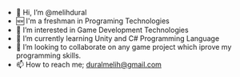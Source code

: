 - 👋 Hi, I’m @melihdural
- 🆕 I'm a freshman in Programing Technologies
- 👀 I’m interested in Game Development Technologies
- 🌱 I’m currently learning Unity and C# Programming Language
- 💞️ I’m looking to collaborate on any game project which iprove my programming skills.  
- 📫 How to reach me; duralmelih@gmail.com

<!---
melihdural/melihdural is a ✨ special ✨ repository because its `README.md` (this file) appears on your GitHub profile.
You can click the Preview link to take a look at your changes.
--->

